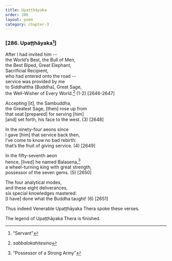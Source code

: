 ```yaml
---
title: Upaṭṭhāyaka
order: 286
layout: poem
category: chapter-3
---
```


### \[286. Upaṭṭhāyaka[^1]\]

After I had invited him --  
the World’s Best, the Bull of Men,  
the Best Biped, Great Elephant,  
Sacrificial Recipient,  
who had entered onto the road --  
service was provided by me  
to Siddhattha \[Buddha\], Great Sage,  
the Well-Wisher of Every World.[^2] (1-2) \[2646-2647\]

Accepting \[it\], the Sambuddha,  
the Greatest Sage, \[then\] rose up from  
that seat \[prepared\] for serving \[him\]  
\[and\] set forth, his face to the west. (3) \[2648\]

In the ninety-four aeons since  
I gave \[him\] that service back then,  
I’ve come to know no bad rebirth:  
that’s the fruit of giving service. (4) \[2649\]

In the fifty-seventh aeon  
hence, \[lived\] he named Balasena,[^3]  
a wheel-turning king with great strength,  
possessor of the seven gems. (5) \[2650\]

The four analytical modes,  
and these eight deliverances,  
six special knowledges mastered:  
\[I have\] done what the Buddha taught! (6) \[2651\]

Thus indeed Venerable Upaṭṭhāyaka Thera spoke these verses.

The legend of Upaṭṭhāyaka Thera is finished.

[^1]: “Servant”

[^2]: *sabbalokahitesino*

[^3]: “Possessor of a Strong Army”
